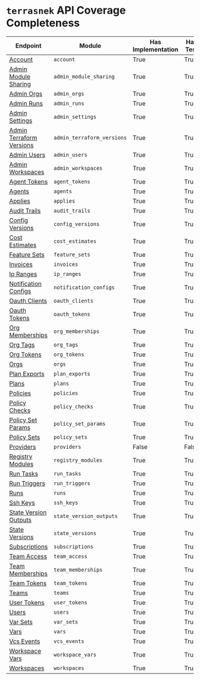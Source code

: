 # `terrasnek` API Coverage Completeness

| Endpoint                                                                                          | Module                     | Has Implementation   | Has Test   | Has Docs   |
|---------------------------------------------------------------------------------------------------|----------------------------|----------------------|------------|------------|
| [Account](https://www.terraform.io/docs/cloud/api/account.html)                                   | `account`                  | True                 | True       | False      |
| [Admin Module Sharing](https://www.terraform.io/docs/cloud/api/admin/module-sharing.html)         | `admin_module_sharing`     | True                 | True       | False      |
| [Admin Orgs](https://www.terraform.io/docs/cloud/api/admin/organizations.html)                    | `admin_orgs`               | True                 | True       | False      |
| [Admin Runs](https://www.terraform.io/docs/cloud/api/admin/runs.html)                             | `admin_runs`               | True                 | True       | False      |
| [Admin Settings](https://www.terraform.io/docs/cloud/api/admin/settings.html)                     | `admin_settings`           | True                 | True       | False      |
| [Admin Terraform Versions](https://www.terraform.io/docs/cloud/api/admin/terraform-versions.html) | `admin_terraform_versions` | True                 | True       | False      |
| [Admin Users](https://www.terraform.io/docs/cloud/api/admin/users.html)                           | `admin_users`              | True                 | True       | False      |
| [Admin Workspaces](https://www.terraform.io/docs/cloud/api/admin/workspaces.html)                 | `admin_workspaces`         | True                 | True       | False      |
| [Agent Tokens](https://www.terraform.io/docs/cloud/api/agent-tokens.html)                         | `agent_tokens`             | True                 | True       | False      |
| [Agents](https://www.terraform.io/docs/cloud/api/agents.html)                                     | `agents`                   | True                 | True       | False      |
| [Applies](https://www.terraform.io/docs/cloud/api/applies.html)                                   | `applies`                  | True                 | True       | False      |
| [Audit Trails](https://www.terraform.io/docs/cloud/api/audit-trails.html)                         | `audit_trails`             | True                 | True       | False      |
| [Config Versions](https://www.terraform.io/docs/cloud/api/configuration-versions.html)            | `config_versions`          | True                 | True       | False      |
| [Cost Estimates](https://www.terraform.io/docs/cloud/api/cost-estimates.html)                     | `cost_estimates`           | True                 | True       | False      |
| [Feature Sets](https://www.terraform.io/docs/cloud/api/feature-sets.html)                         | `feature_sets`             | True                 | True       | False      |
| [Invoices](https://www.terraform.io/docs/cloud/api/invoices.html)                                 | `invoices`                 | True                 | True       | False      |
| [Ip Ranges](https://www.terraform.io/docs/cloud/api/ip-ranges.html)                               | `ip_ranges`                | True                 | True       | False      |
| [Notification Configs](https://www.terraform.io/docs/cloud/api/notification-configurations.html)  | `notification_configs`     | True                 | True       | False      |
| [Oauth Clients](https://www.terraform.io/docs/cloud/api/oauth-clients.html)                       | `oauth_clients`            | True                 | True       | False      |
| [Oauth Tokens](https://www.terraform.io/docs/cloud/api/oauth-tokens.html)                         | `oauth_tokens`             | True                 | True       | False      |
| [Org Memberships](https://www.terraform.io/docs/cloud/api/organization-memberships.html)          | `org_memberships`          | True                 | True       | False      |
| [Org Tags](https://www.terraform.io/docs/cloud/api/organization-tags.html)                        | `org_tags`                 | True                 | True       | False      |
| [Org Tokens](https://www.terraform.io/docs/cloud/api/organization-tokens.html)                    | `org_tokens`               | True                 | True       | False      |
| [Orgs](https://www.terraform.io/docs/cloud/api/organizations.html)                                | `orgs`                     | True                 | True       | False      |
| [Plan Exports](https://www.terraform.io/docs/cloud/api/plan-exports.html)                         | `plan_exports`             | True                 | True       | False      |
| [Plans](https://www.terraform.io/docs/cloud/api/plans.html)                                       | `plans`                    | True                 | True       | False      |
| [Policies](https://www.terraform.io/docs/cloud/api/policies.html)                                 | `policies`                 | True                 | True       | False      |
| [Policy Checks](https://www.terraform.io/docs/cloud/api/policy-checks.html)                       | `policy_checks`            | True                 | True       | False      |
| [Policy Set Params](https://www.terraform.io/docs/cloud/api/policy-set-params.html)               | `policy_set_params`        | True                 | True       | False      |
| [Policy Sets](https://www.terraform.io/docs/cloud/api/policy-sets.html)                           | `policy_sets`              | True                 | True       | False      |
| [Providers](https://www.terraform.io/docs/cloud/api/providers.html)                               | `providers`                | False                | False      | False      |
| [Registry Modules](https://www.terraform.io/docs/cloud/api/modules.html)                          | `registry_modules`         | True                 | True       | False      |
| [Run Tasks](https://www.terraform.io/docs/cloud/api/run-tasks.html)                               | `run_tasks`                | True                 | True       | False      |
| [Run Triggers](https://www.terraform.io/docs/cloud/api/run-triggers.html)                         | `run_triggers`             | True                 | True       | False      |
| [Runs](https://www.terraform.io/docs/cloud/api/run.html)                                          | `runs`                     | True                 | True       | False      |
| [Ssh Keys](https://www.terraform.io/docs/cloud/api/ssh-keys.html)                                 | `ssh_keys`                 | True                 | True       | False      |
| [State Version Outputs](https://www.terraform.io/docs/cloud/api/state-version-outputs.html)       | `state_version_outputs`    | True                 | True       | False      |
| [State Versions](https://www.terraform.io/docs/cloud/api/state-versions.html)                     | `state_versions`           | True                 | True       | False      |
| [Subscriptions](https://www.terraform.io/docs/cloud/api/subscriptions.html)                       | `subscriptions`            | True                 | True       | False      |
| [Team Access](https://www.terraform.io/docs/cloud/api/team-access.html)                           | `team_access`              | True                 | True       | False      |
| [Team Memberships](https://www.terraform.io/docs/cloud/api/team-members.html)                     | `team_memberships`         | True                 | True       | False      |
| [Team Tokens](https://www.terraform.io/docs/cloud/api/team-tokens.html)                           | `team_tokens`              | True                 | True       | False      |
| [Teams](https://www.terraform.io/docs/cloud/api/teams.html)                                       | `teams`                    | True                 | True       | False      |
| [User Tokens](https://www.terraform.io/docs/cloud/api/user-tokens.html)                           | `user_tokens`              | True                 | True       | False      |
| [Users](https://www.terraform.io/docs/cloud/api/users.html)                                       | `users`                    | True                 | True       | False      |
| [Var Sets](https://www.terraform.io/docs/cloud/api/variable-sets.html)                            | `var_sets`                 | True                 | True       | False      |
| [Vars](https://www.terraform.io/docs/cloud/api/variables.html)                                    | `vars`                     | True                 | True       | False      |
| [Vcs Events](https://www.terraform.io/docs/cloud/api/vcs-events.html)                             | `vcs_events`               | True                 | True       | False      |
| [Workspace Vars](https://www.terraform.io/docs/cloud/api/workspace-variables.html)                | `workspace_vars`           | True                 | True       | False      |
| [Workspaces](https://www.terraform.io/docs/cloud/api/workspaces.html)                             | `workspaces`               | True                 | True       | False      |
